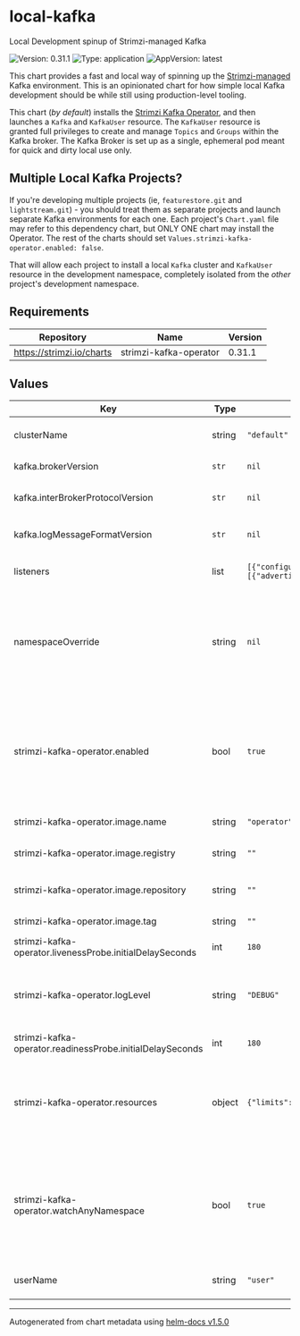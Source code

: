 # local-kafka

Local Development spinup of Strimzi-managed Kafka

![Version: 0.31.1](https://img.shields.io/badge/Version-0.31.1-informational?style=flat-square) ![Type: application](https://img.shields.io/badge/Type-application-informational?style=flat-square) ![AppVersion: latest](https://img.shields.io/badge/AppVersion-latest-informational?style=flat-square)

[strimzi_op]: https://github.com/strimzi/strimzi-kafka-operator

This chart provides a fast and local way of spinning up the
[Strimzi-managed][strimzi_op] Kafka environment. This is an opinionated chart
for how simple local Kafka development should be while still using
production-level tooling.

This chart (_by default_) installs the [Strimzi Kafka Operator][strimzi_op],
and then launches a `Kafka` and `KafkaUser` resource. The `KafkaUser` resource
is granted full privileges to create and manage `Topics` and `Groups` within
the Kafka broker. The Kafka Broker is set up as a single, ephemeral pod meant
for quick and dirty local use only.

## Multiple Local Kafka Projects?

If you're developing multiple projects (ie, `featurestore.git` and
`lightstream.git`) - you should treat them as separate projects and launch
separate Kafka environments for each one. Each project's `Chart.yaml` file may
refer to this dependency chart, but ONLY ONE chart may install the Operator.
The rest of the charts should set `Values.strimzi-kafka-operator.enabled:
false`.

That will allow each project to install a local `Kafka` cluster and `KafkaUser`
resource in the development namespace, completely isolated from the _other_
project's development namespace.

## Requirements

| Repository | Name | Version |
|------------|------|---------|
| https://strimzi.io/charts | strimzi-kafka-operator | 0.31.1 |

## Values

| Key | Type | Default | Description |
|-----|------|---------|-------------|
| clusterName | string | `"default"` | Set the name of the Kafka Cluster that is created for local development |
| kafka.brokerVersion | `str` | `nil` | Optional version of Kafka to install (eg, `2.8.0`) |
| kafka.interBrokerProtocolVersion | `str` | `nil` | Optional value for the inter.broker.protocol.version property (eg. `2.8`) |
| kafka.logMessageFormatVersion | `str` | `nil` | Optional value for the log.message.format.version property (eg, `2.7`) |
| listeners | list | `[{"configuration":{"brokers":[{"advertisedHost":"127.0.0.1","broker":0,"nodePort":32000}]},"name":"external","port":9094,"tls":false,"type":"nodeport"}]` | Additional configurable listeners for connecting to brokers. |
| namespaceOverride | string | `nil` | Optionally force the namespace that the resources in this stack are launched in. Without this, the default namespace that the Helm chart is being put into is used. It is recommended to keep this empty. |
| strimzi-kafka-operator.enabled | bool | `true` | Set to `false` to intentionally disable installation of the Operator. This is useful if you are running this stack in a local dev environment where you might have multiple Kafka environments, and are already running the Strimzi operator. |
| strimzi-kafka-operator.image.name | string | `"operator"` | (`str`) Cluster Operator image name |
| strimzi-kafka-operator.image.registry | string | `""` | (`str`) Override default Cluster Operator image registry |
| strimzi-kafka-operator.image.repository | string | `""` | (`str`) Override default Cluster Operator image repository |
| strimzi-kafka-operator.image.tag | string | `""` | (`str`) Override default Cluster Operator image tag |
| strimzi-kafka-operator.livenessProbe.initialDelaySeconds | int | `180` |  |
| strimzi-kafka-operator.logLevel | string | `"DEBUG"` | Run the Operator in a pretty verbose mode - allowing developers to more easily understand if there are any problems with the operator installation or its behavior. |
| strimzi-kafka-operator.readinessProbe.initialDelaySeconds | int | `180` |  |
| strimzi-kafka-operator.resources | object | `{"limits":{"memory":"1Gi"},"requests":{"cpu":"250m","memory":"512Mi"}}` | Reconfigure the default resource requirements here so that the "requests" are as low as possible for memory (so we're not allocating any more memory than we absolutely must). |
| strimzi-kafka-operator.watchAnyNamespace | bool | `true` | Because you can only install one Strimzi Operator helm chart in a cluster, we might as well set this to True. This allows the chart to be re-used (with `strimzi-kafka-operator.enabled: false`) by other local development projects. |
| userName | string | `"user"` | Set the name of the KafkaUser that is created for local development |

----------------------------------------------
Autogenerated from chart metadata using [helm-docs v1.5.0](https://github.com/norwoodj/helm-docs/releases/v1.5.0)
